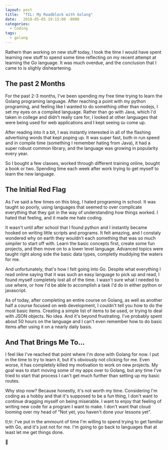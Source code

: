 ```yaml
---
layout: post
title:  "TIL: My Roadblock with Golang"
date:   2018-05-05 19:15:00 -0000
categories:
  - Coding
tags:
  - golang
---
```

Rathern than working on new stuff today, I took the time I would have spent learning new stuff to spend some time reflecting on my recent attempt at learning the Go language. It was much overdue, and the conclusion that I came to is slighly disheartening.

## The past 2 Months
For the past 2-3 months, I've been spending my free time trying to learn the Golang programing language. After reaching a point with my python programing, and feeling like I wanted to do something other than nodejs, I set my eyes on a compiled language. Rather than go with Java, which I'd taken in college and didn't really care for, I looked at other languages that were being used for web applications and I kept seeing `Go` come up.

After reading into it a bit, I was instantly interested in all of the flashing advertising words that kept poping up. It was super fast, both in run speed and in compile time (something I remember hating from Java), it had a super robust common library, and the language was growing in popularity every year.

So I bought a few classes, worked through different training online, bought a book or two. Spending time each week after work trying to get myself to learn the new language.

## The Initial Red Flag
As I've said a few times on this blog, I hated programing in school. It was taught so poorly, using languages that seemed to over complicate everything that they got in the way of understanding how things worked. I hated that feeling, and it made me hate coding.

It wasn't until after school that I found python and I instantly became hooked on writing little scripts and programs. It felt amazing, and I constaly wondered why on earth they wouldn't each something that was so much simpiler to start off with. Learn the basic concepts first, create some fun projects, and then move on to a lower level language. Advanced topics were taught right along side the basic data types, completly muddying the waters for me.

And unfortunately, that's how I felt going into Go. Despite what everything I read online saying that it was such an easy language to pick up and read, I found myself completely lost all of the time. I wasn't sure what I needed to use where, or how I'd be able to accomplish a task I'd do in either python or javascript.

As of today, after completing an entire course on Golang, as well as another half a course focused on web development, I couldn't tell you how to do the most basic items. Creating a simple list of items to be used, or trying to deal with JSON objects. No idea. And it's beyond frustrating. I've probably spent about 50 hours on the language and I can't even remember how to do basic items after using it on a nearly daily basis.

## And That Brings Me To...
I feel like I've reached that point where I'm done with Golang for now. I put in the time to try to learn it, but it's obviously not clicking for me. Even worse, it has completely killed my motivation to work on new projects. My goal was to start moving some of my apps over to Golang, but any time I've tried to start that process I can't get much further than setting up my basic routes.

Why stop now? Because honestly, it's not worth my time. Considering I'm coding as a hobby and that it's supposed to be a fun thing, I don't want to continue dragging myself on being miserable. I want to enjoy that feeling of writing new code for a program I want to make. I don't want that cloud looming over my head of "Not yet, you haven't done your lessons yet".

tl;tr: I've put in the ammount of time I'm willing to spend trying to get familiar with Go, and it's just not for me. I'm going to go back to languages that at least let me get things done.

💚